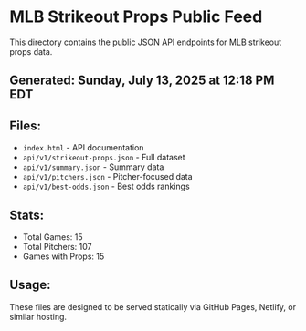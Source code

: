 # MLB Strikeout Props Public Feed

This directory contains the public JSON API endpoints for MLB strikeout props data.

## Generated: Sunday, July 13, 2025 at 12:18 PM EDT

## Files:
- `index.html` - API documentation
- `api/v1/strikeout-props.json` - Full dataset
- `api/v1/summary.json` - Summary data
- `api/v1/pitchers.json` - Pitcher-focused data  
- `api/v1/best-odds.json` - Best odds rankings

## Stats:
- Total Games: 15
- Total Pitchers: 107
- Games with Props: 15

## Usage:
These files are designed to be served statically via GitHub Pages, Netlify, or similar hosting.
